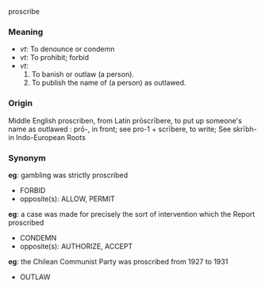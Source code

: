 proscribe
### Meaning
+ _vt_: To denounce or condemn
+ _vt_: To prohibit; forbid
+ _vt_:
   1. To banish or outlaw (a person).
   2. To publish the name of (a person) as outlawed.

### Origin

Middle English proscriben, from Latin prōscrībere, to put up someone's name as outlawed : prō-, in front; see pro-1 + scrībere, to write; See skrībh- in Indo-European Roots

### Synonym

__eg__: gambling was strictly proscribed

+ FORBID
+ opposite(s): ALLOW, PERMIT

__eg__: a case was made for precisely the sort of intervention which the Report proscribed

+ CONDEMN
+ opposite(s): AUTHORIZE, ACCEPT

__eg__: the Chilean Communist Party was proscribed from 1927 to 1931

+ OUTLAW


